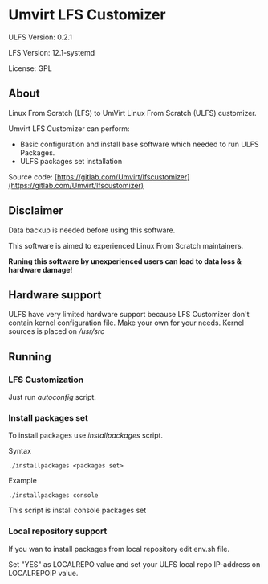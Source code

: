 # Umvirt LFS Customizer

ULFS Version: 0.2.1

LFS Version: 12.1-systemd

License: GPL

## About

Linux From Scratch (LFS) to UmVirt Linux From Scratch (ULFS) customizer.

Umvirt LFS Customizer can perform: 

* Basic configuration and install base software which needed to run ULFS Packages.
* ULFS packages set installation

Source code: [https://gitlab.com/Umvirt/lfscustomizer](https://gitlab.com/Umvirt/lfscustomizer)

## Disclaimer

Data backup is needed before using this software.

This software is aimed to experienced Linux From Scratch maintainers.

**Runing this software by unexperienced users can lead to data loss & hardware damage!**

## Hardware support

ULFS have very limited hardware support because LFS Customizer don't contain kernel configuration file. Make your own for your needs.
Kernel sources is placed on */usr/src*

## Running

### LFS Customization

Just run *autoconfig* script.

### Install packages set

To install packages use *installpackages* script.

Syntax

    ./installpackages <packages set>

Example

    ./installpackages console

This script is install console packages set

### Local repository support

If you wan to install packages from local repository edit env.sh file.

Set "YES" as LOCALREPO value and set your ULFS local repo IP-address on LOCALREPOIP value.